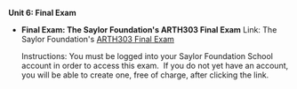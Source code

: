 **Unit 6: Final Exam** <span id="6"></span> 
-   **Final Exam: The Saylor Foundation's ARTH303 Final Exam**
    Link: The Saylor Foundation's [ARTH303 Final
    Exam](http://school.saylor.org/mod/quiz/view.php?id=295)  
      
     Instructions: You must be logged into your Saylor Foundation School
    account in order to access this exam.  If you do not yet have an
    account, you will be able to create one, free of charge, after
    clicking the link.


